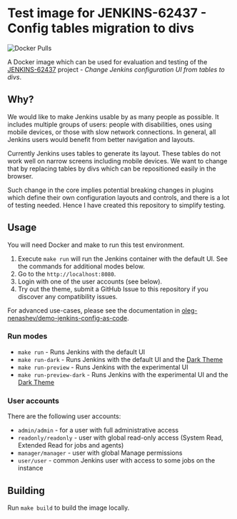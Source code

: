 # Test image for JENKINS-62437 - Config tables migration to divs

![Docker Pulls](https://img.shields.io/docker/pulls/jenkins4eval/jenkins-62437-config-tables-to-divs)

A Docker image which can be used for evaluation and testing of the [JENKINS-62437](https://issues.jenkins-ci.org/browse/JENKINS-62437) project -
_Change Jenkins configuration UI from tables to divs_.

## Why?

We would like to make Jenkins usable by as many people as possible.
It includes multiple groups of users: people with disabilities, ones using mobile devices, or those with slow network connections.
In general, all Jenkins users would benefit from better navigation and layouts.

Currently Jenkins uses tables to generate its layout.
These tables do not work well on narrow screens including mobile devices.
We want to change that by replacing tables by divs which can be repositioned easily in the browser.

Such change in the core implies potential breaking changes in plugins which define their own configuration layouts and controls,
and there is a lot of testing needed.
Hence I have created this repository to simplify testing.

## Usage

You will need Docker and make to run this test environment.

1. Execute `make run` will run the Jenkins container with the default UI.
   See the commands for additional modes below.
2. Go to the `http://localhost:8080`.
3. Login with one of the user accounts (see below).
4. Try out the theme, submit a GitHub Issue to this repository if you discover any compatibility issues.

For advanced use-cases, please see the documentation in [oleg-nenashev/demo-jenkins-config-as-code](https://github.com/oleg-nenashev/demo-jenkins-config-as-code).

### Run modes

* `make run` - Runs Jenkins with the default UI
* `make run-dark` - Runs Jenkins with the default UI and the [Dark Theme](https://github.com/jenkinsci/dark-theme)
* `make run-preview` - Runs Jenkins with the experimental UI
* `make run-preview-dark` - Runs Jenkins with the experimental UI and the [Dark Theme](https://github.com/jenkinsci/dark-theme)

### User accounts

There are the following user accounts:

  * `admin/admin` - for a user with full administrative access
  * `readonly/readonly` - user with global read-only access (System Read, Extended Read for jobs and agents)
  * `manager/manager` - user with global Manage permissions
  * `user/user` - common Jenkins user with access to some jobs on the instance

## Building

Run `make build` to build the image locally.
